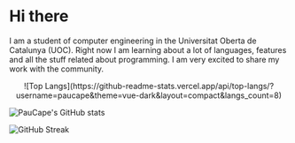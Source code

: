 # Hi there 
 
<p text-align: justify>
I am a student of computer engineering in the Universitat Oberta de Catalunya (UOC). Right now I am learning about a lot of languages, features and all the stuff related about programming. I am very excited to share my work with the community.
</p>

<center>![Top Langs](https://github-readme-stats.vercel.app/api/top-langs/?username=paucape&theme=vue-dark&layout=compact&langs_count=8)</center>

![PauCape's GitHub stats](https://github-readme-stats.vercel.app/api?username=paucape&show_icons=true&theme=vue-dark)

![GitHub Streak](https://streak-stats.demolab.com/?user=paucape&theme=vue-dark)
